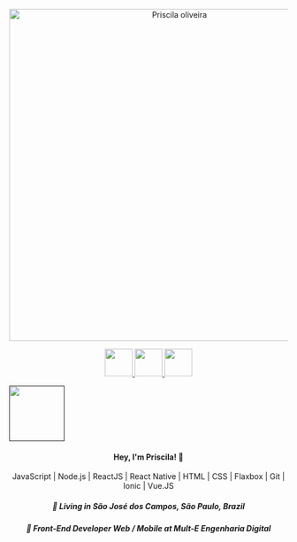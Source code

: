 <p align="center">
  <img src="https://github.com/poliveira13/poliveira13/blob/master/.github/assets/cabecalho.svg" width="600"
  alt="Priscila oliveira" />
</p>

<p align="center">
  <a
    href="https://www.linkedin.com/in/priscila-oliveira-893b3451/" 
    alt="LinkedIn"
    target="blank"
  >
    <img src="https://github.com/poliveira13/poliveira13/blob/master/.github/assets/linkedin.svg" width="50" />
  </a>
  <a
    href="mailto:poliveira13@hotmail.com" 
    alt="email"
    target="blank"
  >
     <img src="https://github.com/poliveira13/poliveira13/blob/master/.github/assets/email.svg" width="50"/>
  <a
    href="https://web.whatsapp.com/send?phone=+5512981967859" 
    alt="WhatsApp"
    target="blank"
  >
    <img src="https://github.com/poliveira13/poliveira13/blob/master/.github/assets/whats.svg" width="50" />
  </a>
</p>

<p>
<a
    href=" " 
    alt="sobre mim"
    target="blank"
  >
    <img src="https://github.com/poliveira13/poliveira13/blob/master/.github/assets/sobre.svg" width="100" />
  </a>
</p>

<h4 align="center">
  Hey, I'm Priscila! 👋
</h4>
<p align="center">
  JavaScript | Node.js | ReactJS | React Native | HTML | CSS | Flaxbox | Git | Ionic | Vue.JS
</p>
<h5 align="center">
  📌 Living in <b>São José dos Campos</b>, <b>São Paulo</b>, <b>Brazil</b>  
</h5>
<h5 align="center">💼 Front-End Developer <b>Web /    Mobile</b> at Mult-E Engenharia Digital </h5>

